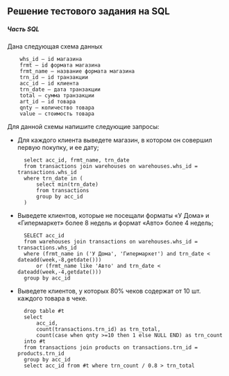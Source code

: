 ## Решение тестового задания на SQL

##### Часть SQL
Дана следующая схема данных

		whs_id – id магазина
		frmt – id формата магазина
		frmt_name – название формата магазина
		trn_id – id транзакции
		acc_id – id клиента
		trn_date – дата транзакции
		total – сумма транзакции
		art_id – id товара
		qnty – количество товара
		value – стоимость товара

Для данной схемы напишите следующие запросы:
- Для каждого клиента выведете магазин, в котором он совершил
первую покупку, и ее дату;

		select acc_id, frmt_name, trn_date 
		from transactions join warehouses on warehouses.whs_id = transactions.whs_id
		where trn_date in ( 
			select min(trn_date) 
			from transactions 
			group by acc_id 
		)

- Выведете клиентов, которые не посещали форматы «У Дома» и
«Гипермаркет» более 8 недель и формат «Авто» более 4 недель;

		SELECT acc_id
		from warehouses join transactions on warehouses.whs_id = transactions.whs_id
		where (frmt_name in ('У Дома', 'Гипермаркет') and trn_date < dateadd(week,-8,getdate()))
			or (frmt_name like 'Авто' and trn_date < dateadd(week,-4,getdate()))
		group by acc_id

- Выведете клиентов, у которых 80% чеков содержат от 10 шт. каждого
товара в чеке.

		drop table #t
		select
			acc_id, 
			count(transactions.trn_id) as trn_total, 
			count(case when qnty >=10 then 1 else NULL END) as trn_count
		into #t
		from transactions join products on transactions.trn_id = products.trn_id
		group by acc_id
		select acc_id from #t where trn_count / 0.8 > trn_total

